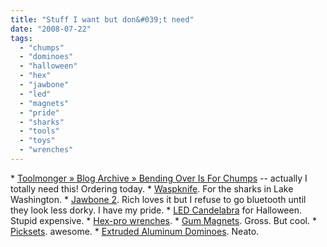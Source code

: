 ```yaml
---
title: "Stuff I want but don&#039;t need"
date: "2008-07-22"
tags: 
  - "chumps"
  - "dominoes"
  - "halloween"
  - "hex"
  - "jawbone"
  - "led"
  - "magnets"
  - "pride"
  - "sharks"
  - "tools"
  - "toys"
  - "wrenches"
---
```


\* [Toolmonger » Blog Archive » Bending Over Is For Chumps](http://toolmonger.com/2008/07/21/bending-over-is-for-chumps/) -- actually I totally need this! Ordering today. \* [Waspknife](http://www.waspknife.com/). For the sharks in Lake Washington. \* [Jawbone 2](http://www.tongfamily.com/2008/07/jawbone-2/). Rich loves it but I refuse to go bluetooth until they look less dorky. I have my pride. \* [LED Candelabra](http://www.coolest-gadgets.com/20080718/led-candelabra-by-lux-et-deco/) for Halloween. Stupid expensive. \* [Hex-pro wrenches](http://toolmonger.com/2008/07/18/hex-pro-key-wrenches/). \* [Gum Magnets](http://www.coolest-gadgets.com/20080719/stuck-up-magnets-disguised-as-chewed-gum/). Gross. But cool. \* [Picksets](http://blog.makezine.com/archive/2008/07/last_hope_picksets.html?CMP=OTC-0D6B48984890). awesome. \* [Extruded Aluminum Dominoes](http://toolmonger.com/2008/07/07/its-just-cool-tool-toys/). Neato.
